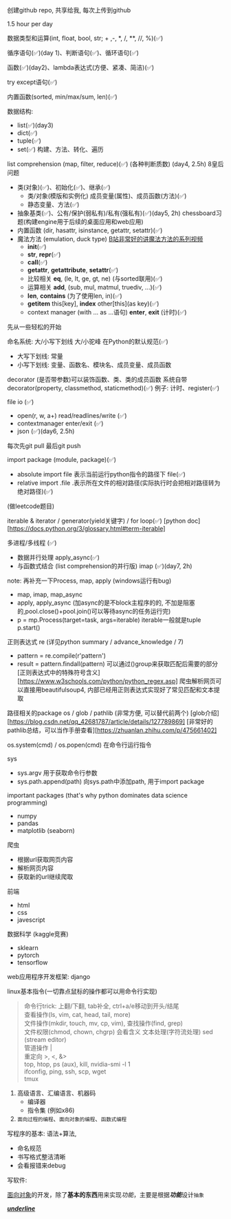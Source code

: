 创建github repo, 共享给我, 每次上传到github

1.5 hour per day

数据类型和运算(int, float, bool, str; + ,-, *, /, **, //, %)(✅)

循序语句(✅)(day 1)、判断语句(✅)、循环语句(✅)   

函数(✅)(day2)、lambda表达式(方便、紧凑、简洁)(✅)

try except语句(✅)

内置函数(sorted, min/max/sum, len)(✅)


数据结构: 
- list(✅)(day3)
- dict(✅)
- tuple(✅)
- set(✅)
构建、方法、转化、遍历   

list comprehension (map, filter, reduce)(✅) (各种判断质数) (day4, 2.5h)
8皇后问题


* 类(对象)(✅)、初始化(✅)、继承(✅)
  * 类/对象(模版和实例化) 成员变量(属性)、成员函数(方法)(✅)
  * 静态变量、方法(✅)
* 抽象基类(✅)、公有/保护(弱私有)/私有(强私有)(✅)(day5, 2h) chessboard习题(构建engine用于后续的桌面应用和web应用)
* 内置函数 (dir, hasattr, isinstance, getattr, setattr)(✅)
* 魔法方法  (emulation, duck type) [B站非常好的讲魔法方法的系列视频][magic_method_bili]
  * __init__(✅)
  * __str__, __repr__(✅)
  * __call__(✅)
  * __getattr__, __getattribute__, __setattr__(✅)
  * 比较相关 __eq__, (le, lt, ge, gt, ne) (与sorted联用)(✅)
  * 运算相关 __add__, (sub, mul, matmul, truediv, ...)(✅)
  * __len__, __contains__ (为了使用len, in)(✅)
  * __getitem__ this[key], __index__ other[this](as key)(✅)
  * context manager (with ... as ...语句) __enter__, __exit__ (计时)(✅)

先从一些轻松的开始 

命名系统: 大/小写下划线 大/小驼峰 在Python的默认规范(✅)
* 大写下划线: 常量
* 小写下划线: 变量、函数名、模块名、成员变量、成员函数

decorator (是否带参数)可以装饰函数、类、类的成员函数  系统自带decorator(property, classmethod, staticmethod)(✅)
例子: 计时、register(✅)

file io (✅)
* open(r, w, a+) read/readlines/write (✅)
* contextmanager enter/exit (✅)
* json (✅)(day6, 2.5h)

每次先git pull 
最后git push

import package (module, package)(✅)
* absolute import file 表示当前运行python指令的路径下 file(✅)
* relative import .file .表示所在文件的相对路径(实际执行时会把相对路径转为绝对路径)(✅)


(做leetcode题目)

iterable & iterator / generator(yield关键字) / for loop(✅)
[python doc][https://docs.python.org/3/glossary.html#term-iterable]


多进程/多线程 (✅)
* 数据并行处理 apply_async(✅) 
* 与函数式结合 (list comprehension的并行版) imap (✅)(day7, 2h) 

note: 再补充一下Process, map, apply (windows运行有bug)
* map, imap, map_async
* apply, apply_async  (加async的是不block主程序的的, 不加是阻塞的,pool.close()+pool.join()可以等待async的任务运行完)
* p = mp.Process(target=task, args=iterable) iterable一般就是tuple
p.start()

正则表达式 re (详见python summary / advance_knowledge / 7)
* pattern = re.compile(r'pattern')
* result = pattern.findall(pattern) 可以通过()group来获取匹配后需要的部分
[正则表达式中的特殊符号含义][https://www.w3schools.com/python/python_regex.asp]
爬虫解析网页可以直接用beautifulsoup4, 内部已经用正则表达式实现好了常见匹配和文本提取

路径相关的package
os / glob / pathlib (非常方便, 可以替代前两个)
[glob介绍][https://blog.csdn.net/qq_42681787/article/details/127789869]
[非常好的pathlib总结，可以当作手册查看][https://zhuanlan.zhihu.com/p/475661402]


os.system(cmd) / os.popen(cmd) 在命令行运行指令

sys
* sys.argv 用于获取命令行参数
* sys.path.append(path) 向sys.path中添加path, 用于import package


important packages (that's why python dominates data science programming)
* numpy 
* pandas
* matplotlib (seaborn)

爬虫
* 根据url获取网页内容
* 解析网页内容
* 获取新的url继续爬取

前端
* html
* css
* javescript

数据科学 (kaggle竞赛)
* sklearn
* pytorch
* tensorflow

web应用程序开发框架: django

linux基本指令(一切靠点鼠标的操作都可以用命令行实现)
> 命令行trick: 上翻/下翻, tab补全, ctrl+a/e移动到开头/结尾    
> 查看操作(ls, vim, cat, head, tail, more)   
> 文件操作(mkdir, touch, mv, cp, vim), 查找操作(find, grep)  
> 文件权限(chmod, chown, chgrp) 会看含义 
> 文本处理(字符流处理) sed (stream editor)    
> 管道操作 |   
> 重定向 >, <, &>     
> top, htop, ps (aux), kill, nvidia-smi -l 1   
> ifconfig, ping, ssh, scp, wget     
> tmux   

1. 高级语言、汇编语言、机器码
    * 编译器
    * 指令集 (例如x86)
2. `面向过程的编程`、``面向对象的编程``、```函数式编程```

写程序的基本: 语法+算法, 
* 命名规范
* 书写格式整洁清晰
* 会看报错来debug

写软件: 

[面向对象][website]的开发，除了**基本的东西**用来实现*功能*，主要是根据***功能***设计`抽象`

[website]: https://baike.baidu.com/item/%E9%9D%A2%E5%90%91%E5%AF%B9%E8%B1%A1/2262089?fr=aladdin
[magic_method_bili]: https://www.bilibili.com/video/BV1b84y1e7hG/?spm_id_from=333.788&vd_source=2e11bf5777ff070409e5bbf74862f555
<u>***underline***</u>
